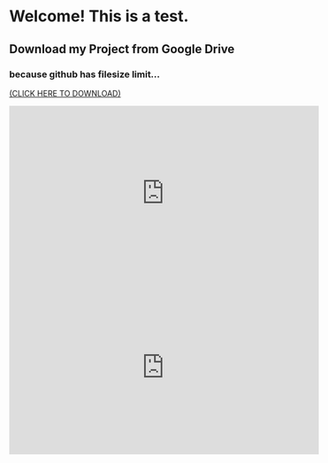 <h1>Welcome! This is a test.</h1>
<h2>Download my Project from Google Drive</h2>
<h3>because github has filesize limit...</h3>

<a href="https://drive.google.com/drive/folders/1NLVbUyg6jMFh6UwWPdC1Uc4rGHKBB7ct?usp=sharing">(CLICK HERE TO DOWNLOAD)</a>

<iframe width="560" height="315" src="https://www.youtube.com/embed/lIoNFZ3rm74" frameborder="0" allow="accelerometer; autoplay; encrypted-media; gyroscope; picture-in-picture" allowfullscreen></iframe>

<iframe width="560" height="315" src="https://www.youtube.com/embed/YwTM-in7yFo" frameborder="0" allow="accelerometer; autoplay; encrypted-media; gyroscope; picture-in-picture" allowfullscreen></iframe>
